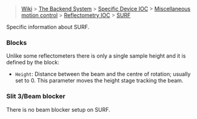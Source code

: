 > [Wiki](Home) > [The Backend System](The-Backend-System) > [Specific Device IOC](Specific-Device-IOC) > [Miscellaneous motion control](Miscellaneous-Motion-Control) > [Reflectometry IOC](Reflectometry-IOC) > [SURF](Reflectomtery-IOC-SURF)

Specific information about SURF.

### Blocks

Unlike some reflectometers there is only a single sample height and it is defined by the block:

- `Height`: Distance between the beam and the centre of rotation; usually set to 0. This parameter moves the height stage tracking the beam.

### Slit 3/Beam blocker

There is no beam blocker setup on SURF.
